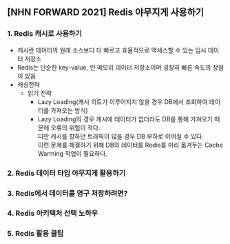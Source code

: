 ## [NHN FORWARD 2021] Redis 야무지게 사용하기

### 1. Redis 캐시로 사용하기
- 캐시란 데이터의 원래 소스보다 더 빠르고 효율적으로 액세스할 수 있는 임시 데이터 저장소
- Redis는 단순한 key-value, 인 메모리 데이터 저장소이며 굉장히 빠른 속도의 장점이 있음
- 캐싱전략
  - 읽기 전략
    - Lazy Loading(캐시 히트가 이루어지지 않을 경우 DB에서 조회하여 데이터를 가져오는 방식)
    - Lazy Loading의 경우 캐시에 데이터가 없더라도 DB를 통해 가져오기 때문에 오류의 위험이 적다.  
    다만 캐시를 향하던 트래픽이 많을 경우 DB 부하로 이어질 수 있다.  
    이런 문제를 해결하기 위해 DB의 데이터를 Redis를 미리 옮겨두는 Cache Warming 작업이 필요하다.
### 2. Redis 데이터 타입 야무지게 활용하기
### 3. Redis에서 데이터를 영구 저장하려면?
### 4. Redis 아키텍처 선택 노하우
### 5. Redis 활용 쿨팁